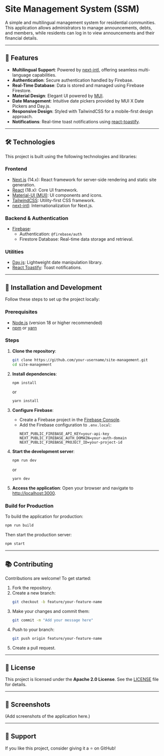
# Site Management System (SSM)

A simple and multilingual management system for residential communities. This application allows administrators to manage announcements, debts, and members, while residents can log in to view announcements and their financial details.

---

## 🚀 Features

- **Multilingual Support**: Powered by [next-intl](https://next-intl.com), offering seamless multi-language capabilities.
- **Authentication**: Secure authentication handled by Firebase.
- **Real-Time Database**: Data is stored and managed using Firebase Firestore.
- **Material Design**: Elegant UI powered by [MUI](https://mui.com).
- **Date Management**: Intuitive date pickers provided by MUI X Date Pickers and Day.js.
- **Responsive Design**: Styled with TailwindCSS for a mobile-first design approach.
- **Notifications**: Real-time toast notifications using [react-toastify](https://github.com/fkhadra/react-toastify).

---

## 🛠️ Technologies

This project is built using the following technologies and libraries:

### Frontend
- [Next.js](https://nextjs.org) (14.x): React framework for server-side rendering and static site generation.
- [React](https://reactjs.org) (18.x): Core UI framework.
- [Material-UI (MUI)](https://mui.com): UI components and icons.
- [TailwindCSS](https://tailwindcss.com): Utility-first CSS framework.
- [next-intl](https://next-intl.com): Internationalization for Next.js.

### Backend & Authentication
- [Firebase](https://firebase.google.com): 
  - Authentication: `@firebase/auth`
  - Firestore Database: Real-time data storage and retrieval.

### Utilities
- [Day.js](https://day.js.org): Lightweight date manipulation library.
- [React Toastify](https://github.com/fkhadra/react-toastify): Toast notifications.

---

## 🔧 Installation and Development

Follow these steps to set up the project locally:

### Prerequisites

- [Node.js](https://nodejs.org) (version 18 or higher recommended)
- [npm](https://npmjs.com) or [yarn](https://yarnpkg.com)

### Steps

1. **Clone the repository**:
   ```bash
   git clone https://github.com/your-username/site-management.git
   cd site-management
   ```

2. **Install dependencies**:
   ```bash
   npm install
   ```
   or
   ```bash
   yarn install
   ```

3. **Configure Firebase**:
   - Create a Firebase project in the [Firebase Console](https://console.firebase.google.com).
   - Add the Firebase configuration to `.env.local`:
     ```
     NEXT_PUBLIC_FIREBASE_API_KEY=your-api-key
     NEXT_PUBLIC_FIREBASE_AUTH_DOMAIN=your-auth-domain
     NEXT_PUBLIC_FIREBASE_PROJECT_ID=your-project-id
     ```

4. **Start the development server**:
   ```bash
   npm run dev
   ```
   or
   ```bash
   yarn dev
   ```

5. **Access the application**:
   Open your browser and navigate to [http://localhost:3000](http://localhost:3000).

### Build for Production

To build the application for production:
```bash
npm run build
```

Then start the production server:
```bash
npm start
```

---

## 📚 Contributing

Contributions are welcome! To get started:

1. Fork the repository.
2. Create a new branch:
   ```bash
   git checkout -b feature/your-feature-name
   ```
3. Make your changes and commit them:
   ```bash
   git commit -m "Add your message here"
   ```
4. Push to your branch:
   ```bash
   git push origin feature/your-feature-name
   ```
5. Create a pull request.

---

## 📜 License

This project is licensed under the **Apache 2.0 License**. See the [LICENSE](./LICENSE) file for details.

---

## 📸 Screenshots

(Add screenshots of the application here.)

---

## 🌟 Support

If you like this project, consider giving it a ⭐️ on GitHub!

